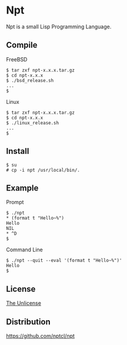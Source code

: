 # Npt

Npt is a small Lisp Programming Language.

## Compile

FreeBSD
```
$ tar zxf npt-x.x.x.tar.gz
$ cd npt-x.x.x
$ ./bsd_release.sh
...
$
```
Linux
```
$ tar zxf npt-x.x.x.tar.gz
$ cd npt-x.x.x
$ ./linux_release.sh
...
$
```

## Install

```
$ su
# cp -i npt /usr/local/bin/.
```

## Example

Prompt
```
$ ./npt
* (format t "Hello~%")
Hello
NIL
* ^D
$
```

Command Line
```
$ ./npt --quit --eval '(format t "Hello~%")'
Hello
$
```

## License

[The Unlicense](LICENSE)

## Distribution

https://github.com/nptcl/npt

